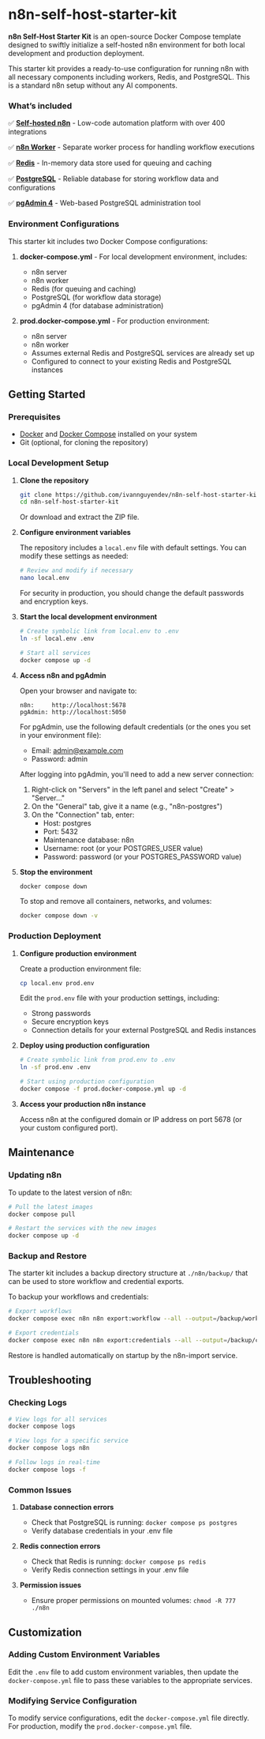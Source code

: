 # n8n-self-host-starter-kit

**n8n Self-Host Starter Kit** is an open-source Docker Compose template designed to swiftly initialize a self-hosted n8n environment for both local development and production deployment.

This starter kit provides a ready-to-use configuration for running n8n with all necessary components including workers, Redis, and PostgreSQL. This is a standard n8n setup without any AI components.

### What’s included

✅ [**Self-hosted n8n**](https://n8n.io/) - Low-code automation platform with over 400 integrations

✅ [**n8n Worker**](https://docs.n8n.io/hosting/scaling/queue-mode/) - Separate worker process for handling workflow executions

✅ [**Redis**](https://redis.io/) - In-memory data store used for queuing and caching

✅ [**PostgreSQL**](https://www.postgresql.org/) - Reliable database for storing workflow data and configurations

✅ [**pgAdmin 4**](https://www.pgadmin.org/) - Web-based PostgreSQL administration tool

### Environment Configurations

This starter kit includes two Docker Compose configurations:

1. **docker-compose.yml** - For local development environment, includes:
   - n8n server
   - n8n worker
   - Redis (for queuing and caching)
   - PostgreSQL (for workflow data storage)
   - pgAdmin 4 (for database administration)

2. **prod.docker-compose.yml** - For production environment:
   - n8n server
   - n8n worker
   - Assumes external Redis and PostgreSQL services are already set up
   - Configured to connect to your existing Redis and PostgreSQL instances

## Getting Started

### Prerequisites

- [Docker](https://docs.docker.com/get-docker/) and [Docker Compose](https://docs.docker.com/compose/install/) installed on your system
- Git (optional, for cloning the repository)

### Local Development Setup

1. **Clone the repository**

   ```bash
   git clone https://github.com/ivannguyendev/n8n-self-host-starter-kit.git
   cd n8n-self-host-starter-kit
   ```

   Or download and extract the ZIP file.

2. **Configure environment variables**

   The repository includes a `local.env` file with default settings. You can modify these settings as needed:

   ```bash
   # Review and modify if necessary
   nano local.env
   ```

   For security in production, you should change the default passwords and encryption keys.

3. **Start the local development environment**

   ```bash
   # Create symbolic link from local.env to .env
   ln -sf local.env .env

   # Start all services
   docker compose up -d
   ```

4. **Access n8n and pgAdmin**

   Open your browser and navigate to:

   ```
   n8n:     http://localhost:5678
   pgAdmin: http://localhost:5050
   ```

   For pgAdmin, use the following default credentials (or the ones you set in your environment file):
   - Email: admin@example.com
   - Password: admin

   After logging into pgAdmin, you'll need to add a new server connection:
   1. Right-click on "Servers" in the left panel and select "Create" > "Server..."
   2. On the "General" tab, give it a name (e.g., "n8n-postgres")
   3. On the "Connection" tab, enter:
      - Host: postgres
      - Port: 5432
      - Maintenance database: n8n
      - Username: root (or your POSTGRES_USER value)
      - Password: password (or your POSTGRES_PASSWORD value)

5. **Stop the environment**

   ```bash
   docker compose down
   ```

   To stop and remove all containers, networks, and volumes:

   ```bash
   docker compose down -v
   ```

### Production Deployment

1. **Configure production environment**

   Create a production environment file:

   ```bash
   cp local.env prod.env
   ```

   Edit the `prod.env` file with your production settings, including:
   - Strong passwords
   - Secure encryption keys
   - Connection details for your external PostgreSQL and Redis instances

2. **Deploy using production configuration**

   ```bash
   # Create symbolic link from prod.env to .env
   ln -sf prod.env .env

   # Start using production configuration
   docker compose -f prod.docker-compose.yml up -d
   ```

3. **Access your production n8n instance**

   Access n8n at the configured domain or IP address on port 5678 (or your custom configured port).

## Maintenance

### Updating n8n

To update to the latest version of n8n:

```bash
# Pull the latest images
docker compose pull

# Restart the services with the new images
docker compose up -d
```

### Backup and Restore

The starter kit includes a backup directory structure at `./n8n/backup/` that can be used to store workflow and credential exports.

To backup your workflows and credentials:

```bash
# Export workflows
docker compose exec n8n n8n export:workflow --all --output=/backup/workflows

# Export credentials
docker compose exec n8n n8n export:credentials --all --output=/backup/credentials
```

Restore is handled automatically on startup by the n8n-import service.

## Troubleshooting

### Checking Logs

```bash
# View logs for all services
docker compose logs

# View logs for a specific service
docker compose logs n8n

# Follow logs in real-time
docker compose logs -f
```

### Common Issues

1. **Database connection errors**
   - Check that PostgreSQL is running: `docker compose ps postgres`
   - Verify database credentials in your .env file

2. **Redis connection errors**
   - Check that Redis is running: `docker compose ps redis`
   - Verify Redis connection settings in your .env file

3. **Permission issues**
   - Ensure proper permissions on mounted volumes: `chmod -R 777 ./n8n`

## Customization

### Adding Custom Environment Variables

Edit the `.env` file to add custom environment variables, then update the `docker-compose.yml` file to pass these variables to the appropriate services.

### Modifying Service Configuration

To modify service configurations, edit the `docker-compose.yml` file directly. For production, modify the `prod.docker-compose.yml` file.